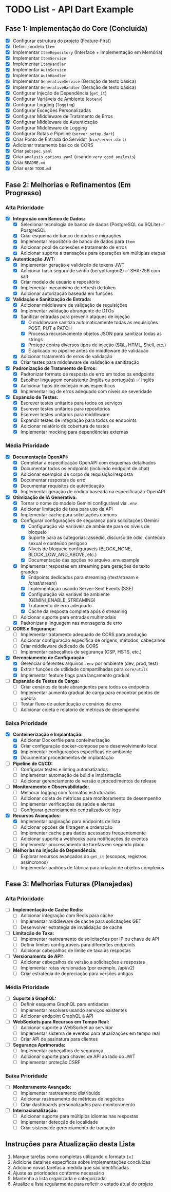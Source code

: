# TODO List - API Dart Example

## Fase 1: Implementação do Core (Concluída)
- [x] Configurar estrutura do projeto (Feature-First)
- [x] Definir modelo `Item`
- [x] Implementar `ItemRepository` (Interface + Implementação em Memória)
- [x] Implementar `ItemService`
- [x] Implementar `ItemHandler`
- [x] Implementar `AuthService`
- [x] Implementar `AuthHandler`
- [x] Implementar `GenerativeService` (Geração de texto básica)
- [x] Implementar `GenerativeHandler` (Geração de texto básica)
- [x] Configurar Injeção de Dependência (`get_it`)
- [x] Configurar Variáveis de Ambiente (`dotenv`)
- [x] Configurar Logging (`logging`)
- [x] Configurar Exceções Personalizadas
- [x] Configurar Middleware de Tratamento de Erros
- [x] Configurar Middleware de Autenticação
- [x] Configurar Middleware de Logging
- [x] Configurar Rotas e Pipeline (`server_setup.dart`)
- [x] Criar Ponto de Entrada do Servidor (`bin/server.dart`)
- [x] Adicionar tratamento básico de CORS
- [x] Criar `pubspec.yaml`
- [x] Criar `analysis_options.yaml` (usando `very_good_analysis`)
- [x] Criar `README.md`
- [x] Criar este `TODO.md`

## Fase 2: Melhorias e Refinamentos (Em Progresso)

### Alta Prioridade
- [x] **Integração com Banco de Dados:**
  - [x] Selecionar tecnologia de banco de dados (PostgreSQL ou SQLite) ✅ PostgreSQL
  - [x] Criar esquema de banco de dados e migrações
  - [x] Implementar repositório de banco de dados para `Item`
  - [x] Adicionar pool de conexões e tratamento de erros
  - [x] Adicionar suporte a transações para operações em múltiplas etapas

- [x] **Autenticação JWT:**
  - [x] Implementar geração e validação de tokens JWT
  - [x] Adicionar hash seguro de senha (bcrypt/argon2) ✅ SHA-256 com salt
  - [x] Criar modelo de usuário e repositório
  - [x] Implementar mecanismo de refresh de token
  - [x] Adicionar autorização baseada em funções

- [x] **Validação e Sanitização de Entrada:**
  - [x] Adicionar middleware de validação de requisições
  - [x] Implementar validação abrangente de DTOs
  - [x] Sanitizar entradas para prevenir ataques de injeção
    - [x] O middleware sanitiza automaticamente todas as requisições POST, PUT e PATCH
    - [x] Processa recursivamente objetos JSON para sanitizar todas as strings
    - [x] Protege contra diversos tipos de injeção (SQL, HTML, Shell, etc.)
    - [x] É aplicado no pipeline antes do middleware de validação
  - [x] Adicionar tratamento de erros de validação
  - [x] Criar testes para middleware de validação e sanitização

- [x] **Padronização de Tratamento de Erros:**
  - [x] Padronizar formato de resposta de erro em todos os endpoints
  - [x] Escolher linguagem consistente (inglês ou português) ✅ Inglês
  - [x] Adicionar tipos de exceção mais específicos
  - [x] Implementar log de erros adequado com níveis de severidade

- [x] **Expansão de Testes:**
  - [x] Escrever testes unitários para todos os serviços
  - [x] Escrever testes unitários para repositórios
  - [x] Escrever testes unitários para middleware
  - [x] Expandir testes de integração para todos os endpoints
  - [x] Adicionar relatório de cobertura de testes
  - [x] Implementar mocking para dependências externas

### Média Prioridade
- [x] **Documentação OpenAPI:**
  - [x] Completar a especificação OpenAPI com esquemas detalhados
  - [x] Documentar todos os endpoints (incluindo endpoint de chat)
  - [x] Adicionar exemplos de corpo de requisição/resposta
  - [x] Documentar respostas de erro
  - [x] Documentar requisitos de autenticação
  - [x] Implementar geração de código baseada na especificação OpenAPI

- [x] **Otimização de IA Generativa:**
  - [x] Tornar o nome do modelo Gemini configurável via `.env`
  - [x] Adicionar limitação de taxa para uso da API
  - [x] Implementar cache para solicitações comuns
  - [x] Configurar configurações de segurança para solicitações Gemini
    - [x] Configuração via variáveis de ambiente para os níveis de bloqueio
    - [x] Suporte para as categorias: assédio, discurso de ódio, conteúdo sexual e conteúdo perigoso
    - [x] Níveis de bloqueio configuráveis (BLOCK_NONE, BLOCK_LOW_AND_ABOVE, etc.)
    - [x] Documentação das opções no arquivo .env.example
  - [x] Implementar respostas em streaming para gerações de texto grandes
    - [x] Endpoints dedicados para streaming (/text/stream e /chat/stream)
    - [x] Implementação usando Server-Sent Events (SSE)
    - [x] Configuração via variável de ambiente (GEMINI_ENABLE_STREAMING)
    - [x] Tratamento de erro adequado
    - [x] Cache da resposta completa após o streaming
  - [ ] Adicionar suporte para entradas multimodais
  - [x] Padronizar a linguagem nas mensagens de erro

- [ ] **CORS e Segurança:**
  - [ ] Implementar tratamento adequado de CORS para produção
  - [ ] Adicionar configuração específica de origens, métodos, cabeçalhos
  - [ ] Criar middleware dedicado de CORS
  - [ ] Implementar cabeçalhos de segurança (CSP, HSTS, etc.)

- [x] **Gerenciamento de Configuração:**
  - [x] Gerenciar diferentes arquivos `.env` por ambiente (dev, prod, test)
  - [x] Extrair funções de utilidade compartilhadas para `core/utils`
  - [x] Implementar feature flags para lançamento gradual

- [ ] **Expansão de Testes de Carga:**
  - [ ] Criar cenários de teste abrangentes para todos os endpoints
  - [ ] Implementar aumento gradual de carga para encontrar pontos de quebra
  - [ ] Testar fluxo de autenticação e cenários de erro
  - [ ] Adicionar coleta e relatório de métricas de desempenho

### Baixa Prioridade
- [x] **Conteinerização e Implantação:**
  - [x] Adicionar Dockerfile para conteinerização
  - [x] Criar configuração docker-compose para desenvolvimento local
  - [x] Implementar configurações específicas de ambiente
  - [x] Documentar procedimentos de implantação

- [ ] **Pipeline de CI/CD:**
  - [ ] Configurar testes e linting automatizados
  - [ ] Implementar automação de build e implantação
  - [ ] Adicionar gerenciamento de versão e procedimentos de release

- [ ] **Monitoramento e Observabilidade:**
  - [ ] Melhorar logging com formatos estruturados
  - [ ] Adicionar coleta de métricas para monitoramento de desempenho
  - [ ] Implementar verificações de saúde e alertas
  - [ ] Configurar gerenciamento centralizado de logs

- [x] **Recursos Avançados:**
  - [x] Implementar paginação para endpoints de lista
  - [ ] Adicionar opções de filtragem e ordenação
  - [ ] Implementar cache para dados acessados frequentemente
  - [ ] Adicionar suporte a webhooks para notificações de eventos
  - [ ] Implementar processamento de tarefas em segundo plano

- [ ] **Melhorias na Injeção de Dependência:**
  - [ ] Explorar recursos avançados do `get_it` (escopos, registros assíncronos)
  - [ ] Implementar padrões de fábrica para criação de objetos complexos

## Fase 3: Melhorias Futuras (Planejadas)

### Alta Prioridade
- [ ] **Implementação de Cache Redis:**
  - [ ] Adicionar integração com Redis para cache
  - [ ] Implementar middleware de cache para solicitações GET
  - [ ] Desenvolver estratégia de invalidação de cache

- [ ] **Limitação de Taxa:**
  - [ ] Implementar rastreamento de solicitações por IP ou chave de API
  - [ ] Definir limites configuráveis para diferentes endpoints
  - [ ] Adicionar cabeçalhos de limite de taxa às respostas

- [ ] **Versionamento de API:**
  - [ ] Adicionar cabeçalhos de versão a solicitações e respostas
  - [ ] Implementar rotas versionadas (por exemplo, /api/v2)
  - [ ] Criar estratégia de depreciação para versões antigas

### Média Prioridade
- [ ] **Suporte a GraphQL:**
  - [ ] Definir esquema GraphQL para entidades
  - [ ] Implementar resolvers usando serviços existentes
  - [ ] Adicionar endpoint GraphQL à API

- [ ] **WebSockets para Recursos em Tempo Real:**
  - [ ] Adicionar suporte a WebSocket ao servidor
  - [ ] Implementar sistema de eventos para atualizações em tempo real
  - [ ] Criar API de assinatura para clientes

- [ ] **Segurança Aprimorada:**
  - [ ] Implementar cabeçalhos de segurança
  - [ ] Adicionar suporte para chaves de API ao lado do JWT
  - [ ] Implementar proteção CSRF

### Baixa Prioridade
- [ ] **Monitoramento Avançado:**
  - [ ] Implementar rastreamento distribuído
  - [ ] Adicionar rastreamento de métricas de negócios
  - [ ] Criar dashboards personalizados para monitoramento

- [ ] **Internacionalização:**
  - [ ] Adicionar suporte para múltiplos idiomas nas respostas
  - [ ] Implementar detecção de localidade
  - [ ] Criar sistema de gerenciamento de tradução

## Instruções para Atualização desta Lista

1. Marque tarefas como completas utilizando o formato `[x]`
2. Adicione detalhes específicos sobre implementações concluídas
3. Adicione novas tarefas à medida que são identificadas
4. Ajuste as prioridades conforme necessário
5. Mantenha a lista organizada e categorizada
6. Atualize a lista regularmente para refletir o estado atual do projeto 